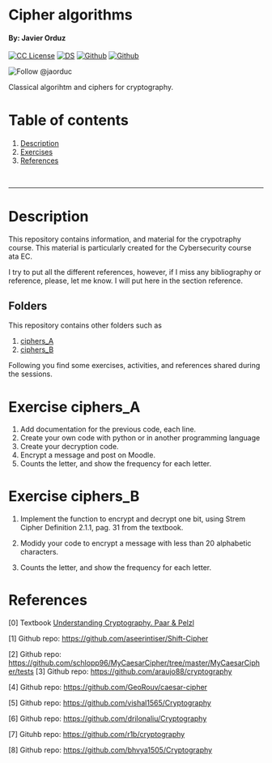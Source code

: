# Cipher algorithms 
#### By: Javier Orduz
[license-badge]: https://img.shields.io/badge/License-CC-orange
[license]: https://creativecommons.org/licenses/by-nc-sa/3.0/deed.en
[![CC License][license-badge]][license]
[![DS](https://img.shields.io/badge/downloads-DS-green)](https://github.com/Earlham-College/DS_Fall_2022)
[![Github](https://img.shields.io/badge/jaorduz-repos-blue)](https://github.com/jaorduz/)
[![Github](https://img.shields.io/badge/jaorduc-repos-blue)](https://github.com/jaorduc/)

![Follow @jaorduc](https://img.shields.io/twitter/follow/jaorduc?label=follow&logo=twitter&logoColor=lkj&style=plastic)

Classical algorihtm and ciphers for cryptography.


<h1>Table of contents</h1>

<div class="alert  alert-block alert-info" style="margin-top: 20px">
    <ol>
        <li><a href="#descr">Description</a></li>
        <li><a href="#exerc">Exercises</a></li>
        <li><a href="#refer">References</a></li>

<!---         <ol>
             <li><a href="#reData">ZZZZ</a></li>
             <li><a href="#exData">YYY</a></li>
         </ol>
        <li><a href="#daExploration"> XXXX</a></li>   
    </ol>
    --->
</div>
<br>
<hr>

# Description

This repository contains information, and material for the crypotraphy course. 
This material is particularly created for the Cybersecurity course ata EC.




I try to put all the different references, however, if I miss any bibliography or reference, please, let me know. I will put here in the section reference.

## Folders
This repository contains other folders such as
1) [ciphers_A](https://github.com/jaorduc/cryptoClassic/tree/main/ciphers_A)
1) [ciphers_B](https://github.com/jaorduc/cryptoClassic/tree/main/ciphers_B)


Following you find some exercises, activities, and references shared during the sessions.


# Exercise ciphers_A

1. Add documentation for the previous code, each line.
1. Create your own code with python or in another programming language
1. Create your decryption code.
1. Encrypt a message and post on Moodle.
1. Counts the letter, and show the frequency for each letter.


# Exercise ciphers_B
1) Implement the function to encrypt and decrypt  one bit, using Strem Cipher Definition 2.1.1, pag. 31 from the textbook.

2) Modidy your code to encrypt a message with less than 20 alphabetic characters.

3) Counts the letter, and show the frequency for each letter.






# References
[0] Textbook [Understanding Cryptography. Paar & Pelzl](https://crypto-textbook.com)

[1] Github repo: https://github.com/aseerintiser/Shift-Cipher

[2] Github repo: https://github.com/schlopp96/MyCaesarCipher/tree/master/MyCaesarCipher/tests
[3] Github repo: https://github.com/araujo88/cryptography

[4] Github repo: https://github.com/GeoRouv/caesar-cipher

[5] Github repo: https://github.com/vishal1565/Cryptography

[6] Github repo: https://github.com/drilonaliu/Cryptography

[7] Gituhb repo: https://github.com/r1b/cryptography

[8] Github repo: https://github.com/bhvya1505/Cryptography
